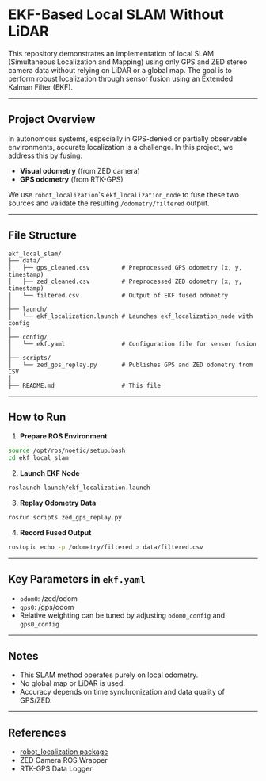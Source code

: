 # EKF-Based Local SLAM Without LiDAR

This repository demonstrates an implementation of local SLAM (Simultaneous Localization and Mapping) using only GPS and ZED stereo camera data without relying on LiDAR or a global map. The goal is to perform robust localization through sensor fusion using an Extended Kalman Filter (EKF).

---

##  Project Overview

In autonomous systems, especially in GPS-denied or partially observable environments, accurate localization is a challenge. In this project, we address this by fusing:

- **Visual odometry** (from ZED camera)
- **GPS odometry** (from RTK-GPS)

We use `robot_localization`'s `ekf_localization_node` to fuse these two sources and validate the resulting `/odometry/filtered` output.

---

##  File Structure

```
ekf_local_slam/
├── data/
│   ├── gps_cleaned.csv         # Preprocessed GPS odometry (x, y, timestamp)
│   ├── zed_cleaned.csv         # Preprocessed ZED odometry (x, y, timestamp)
│   └── filtered.csv            # Output of EKF fused odometry
│
├── launch/
│   └── ekf_localization.launch # Launches ekf_localization_node with config
│
├── config/
│   └── ekf.yaml                # Configuration file for sensor fusion
│
├── scripts/
│   └── zed_gps_replay.py       # Publishes GPS and ZED odometry from CSV
│
├── README.md                   # This file
```

---

##  How to Run

1. **Prepare ROS Environment**

```bash
source /opt/ros/noetic/setup.bash
cd ekf_local_slam
```

2. **Launch EKF Node**

```bash
roslaunch launch/ekf_localization.launch
```

3. **Replay Odometry Data**

```bash
rosrun scripts zed_gps_replay.py
```

4. **Record Fused Output**

```bash
rostopic echo -p /odometry/filtered > data/filtered.csv
```

---

##  Key Parameters in `ekf.yaml`

- `odom0`: /zed/odom
- `gps0`: /gps/odom
- Relative weighting can be tuned by adjusting `odom0_config` and `gps0_config`

---

##  Notes

- This SLAM method operates purely on local odometry.
- No global map or LiDAR is used.
- Accuracy depends on time synchronization and data quality of GPS/ZED.

---

##  References

- [robot_localization package](http://wiki.ros.org/robot_localization)
- ZED Camera ROS Wrapper
- RTK-GPS Data Logger

